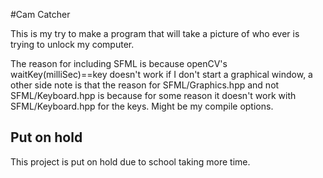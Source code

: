 #Cam Catcher

This is my try to make a program that will take a picture of who ever is trying to unlock my computer.

The reason for including SFML is because openCV's waitKey(milliSec)==key doesn't work if I don't start a graphical window, a other side note is that the reason for SFML/Graphics.hpp and not SFML/Keyboard.hpp is because for some reason it doesn't work with SFML/Keyboard.hpp for the keys. Might be my compile options.
## Put on hold
This project is put on hold due to school taking more time.
